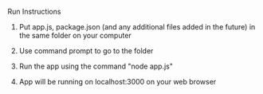 Run Instructions

1) Put app.js, package.json (and any additional files added in the future) in the same folder
on your computer

2) Use command prompt to go to the folder

3) Run the app using the command "node app.js"

4) App will be running on localhost:3000 on your web browser
